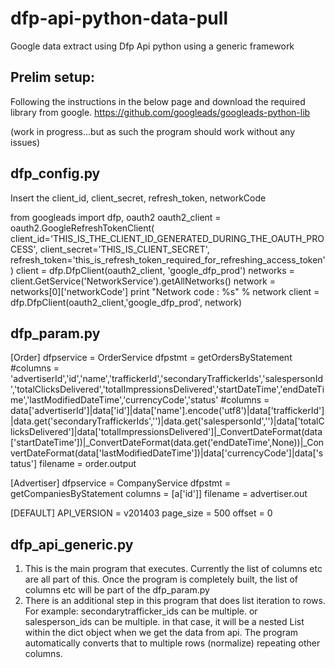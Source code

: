 dfp-api-python-data-pull
========================

Google data extract using Dfp Api python using a generic framework

Prelim setup:
--------------
Following the instructions in the below page and download the required library from google.
https://github.com/googleads/googleads-python-lib


(work in progress...but as such the program should work without any issues)

dfp_config.py
-------------
Insert the client_id, client_secret, refresh_token, networkCode

from googleads import dfp, oauth2
oauth2_client = oauth2.GoogleRefreshTokenClient(
        client_id='THIS_IS_THE_CLIENT_ID_GENERATED_DURING_THE_OAUTH_PROCESS',
        client_secret='THIS_IS_CLIENT_SECRET',
        refresh_token='this_is_refresh_token_required_for_refreshing_access_token'
       )
client = dfp.DfpClient(oauth2_client, 'google_dfp_prod')
networks = client.GetService('NetworkService').getAllNetworks()
network = networks[0]['networkCode']
print "Network code : %s" % network
client = dfp.DfpClient(oauth2_client,'google_dfp_prod', network)


dfp_param.py
-------------
[Order]
dfpservice = OrderService
dfpstmt = getOrdersByStatement
#columns = 'advertiserId','id','name','traffickerId','secondaryTraffickerIds','salespersonId','totalClicksDelivered','totalImpressionsDelivered','startDateTime','endDateTime','lastModifiedDateTime','currencyCode','status'
#columns = data['advertiserId']|data['id']|data['name'].encode('utf8')|data['traffickerId']|data.get('secondaryTraffickerIds','')|data.get('salespersonId','')|data['totalClicksDelivered']|data['totalImpressionsDelivered']|_ConvertDateFormat(data['startDateTime'])|_ConvertDateFormat(data.get('endDateTime',None))|_ConvertDateFormat(data['lastModifiedDateTime'])|data['currencyCode']|data['status']
filename = order.output

[Advertiser]
dfpservice = CompanyService
dfpstmt = getCompaniesByStatement
columns = [a['id']]
filename = advertiser.out

[DEFAULT]
API_VERSION = v201403
page_size = 500
offset = 0


dfp_api_generic.py
------------------

1. This is the main program that executes. Currently the list of columns etc are all part of this. Once the program is completely built, the list of columns etc will be part of the dfp_param.py
2. There is an additional step in this program that does list iteration to rows. For example: secondarytrafficker_ids can be multiple. or salesperson_ids can be multiple. in that case, it will be a nested List within the dict object when we get the data from api. The program automatically converts that to multiple rows (normalize) repeating other columns.
